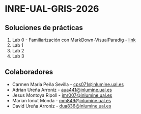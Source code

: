 # INRE-UAL-GRIS-2026

## Soluciones de prácticas
1. Lab 0 - Familiarización con MarkDown-VisualParadig - [link](https://github.com/jmr0077/INRE-UAL-GRIS-2026/lab0)
2. Lab 1
3. Lab 2
4. Lab 3

## Colaboradores

* Carmen Maria Peña Sevilla	- cps071@inlumine.ual.es
* Adrian Ureña Arroniz - aua441@inlumine.ual.es
* Jesus Montoya Ripoll - jmr007@inlumine.ual.es
* Marian Ionut Monda - mm849@inlumine.ual.es
* David Ureña Arroniz - dua836@inlumine.ual.es
